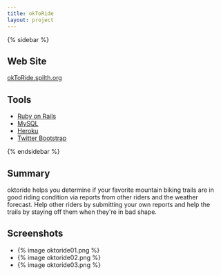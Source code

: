 ```yaml
---
title: okToRide
layout: project
---
```


{% sidebar %}

## Web Site

[okToRide.spilth.org](http://oktoride.spilth.org/)

## Tools

- [Ruby on Rails]()
- [MySQL]()
- [Heroku]()
- [Twitter Bootstrap]()

{% endsidebar %}

## Summary

oktoride helps you determine if your favorite mountain biking trails are in good riding condition via reports from other riders and the weather forecast. Help other riders by submitting your own reports and help the trails by staying off them when they're in bad shape.

## Screenshots

<ul class="thumbnails">
<li>{% image oktoride01.png %}</li>
<li>{% image oktoride02.png %}</li>
<li>{% image oktoride03.png %}</li>
</ul>

